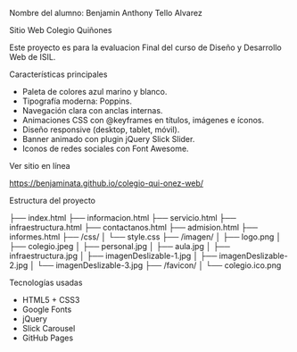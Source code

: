 Nombre del alumno: Benjamin Anthony Tello Alvarez

Sitio Web Colegio Quiñones

Este proyecto es para la evaluacion Final del curso de Diseño y Desarrollo Web de ISIL.

Características principales

- Paleta de colores azul marino y blanco.
- Tipografía moderna: Poppins.
- Navegación clara con anclas internas.
- Animaciones CSS con @keyframes en títulos, imágenes e íconos.
- Diseño responsive (desktop, tablet, móvil).
- Banner animado con plugin jQuery Slick Slider.
- Iconos de redes sociales con Font Awesome.

Ver sitio en línea

https://benjaminata.github.io/colegio-qui-onez-web/

Estructura del proyecto

├── index.html
├── informacion.html
├── servicio.html
├── infraestructura.html
├── contactanos.html
├── admision.html
├── informes.html
├── /css/
│ └── style.css
├── /imagen/
│ ├── logo.png
│ ├── colegio.jpeg
│ ├── personal.jpg
│ ├── aula.jpg
│ ├── infraestructura.jpg
│ ├── imagenDeslizable-1.jpg
│ ├── imagenDeslizable-2.jpg
│ └── imagenDeslizable-3.jpg
├── /favicon/
│ └── colegio.ico.png

Tecnologías usadas

- HTML5 + CSS3
- Google Fonts
- jQuery
- Slick Carousel
- GitHub Pages
